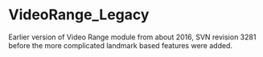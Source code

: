 # VideoRange_Legacy
Earlier version of Video Range module from about 2016, SVN revision 3281 before the more complicated landmark based features were added.
